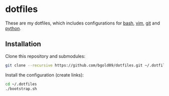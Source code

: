 # dotfiles

These are my dotfiles, which includes configurations for [bash], [vim], [git] and [python].

[bash]: https://www.gnu.org/software/bash/bash.html
[vim]: http://www.vim.org
[git]: http://git-scm.com 
[python]: http://www.python.org

## Installation

Clone this repository and submodules:

```sh
git clone --recursive https://github.com/bgold09/dotfiles.git ~/.dotfiles 
```

Install the configuration (create links):

```sh
cd ~/.dotfiles
./bootstrap.sh
```
